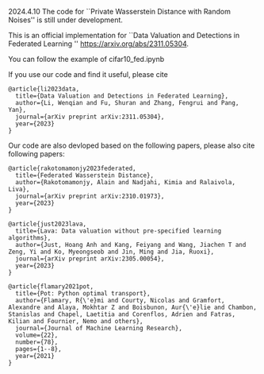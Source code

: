 2024.4.10 The code for ``Private Wasserstein Distance with Random Noises'' is still under development. 

This is an official implementation for ``Data Valuation and Detections in Federated Learning '' https://arxiv.org/abs/2311.05304.

You can follow the example of cifar10_fed.ipynb

If you use our code and find it useful, please cite 
```
@article{li2023data,
  title={Data Valuation and Detections in Federated Learning},
  author={Li, Wenqian and Fu, Shuran and Zhang, Fengrui and Pang, Yan},
  journal={arXiv preprint arXiv:2311.05304},
  year={2023}
}
```


Our code are also devloped based on the following papers,  please also cite following papers:

```
@article{rakotomamonjy2023federated,
  title={Federated Wasserstein Distance},
  author={Rakotomamonjy, Alain and Nadjahi, Kimia and Ralaivola, Liva},
  journal={arXiv preprint arXiv:2310.01973},
  year={2023}
}
```
```
@article{just2023lava,
  title={Lava: Data valuation without pre-specified learning algorithms},
  author={Just, Hoang Anh and Kang, Feiyang and Wang, Jiachen T and Zeng, Yi and Ko, Myeongseob and Jin, Ming and Jia, Ruoxi},
  journal={arXiv preprint arXiv:2305.00054},
  year={2023}
}
```
```
@article{flamary2021pot,
  title={Pot: Python optimal transport},
  author={Flamary, R{\'e}mi and Courty, Nicolas and Gramfort, Alexandre and Alaya, Mokhtar Z and Boisbunon, Aur{\'e}lie and Chambon, Stanislas and Chapel, Laetitia and Corenflos, Adrien and Fatras, Kilian and Fournier, Nemo and others},
  journal={Journal of Machine Learning Research},
  volume={22},
  number={78},
  pages={1--8},
  year={2021}
}
